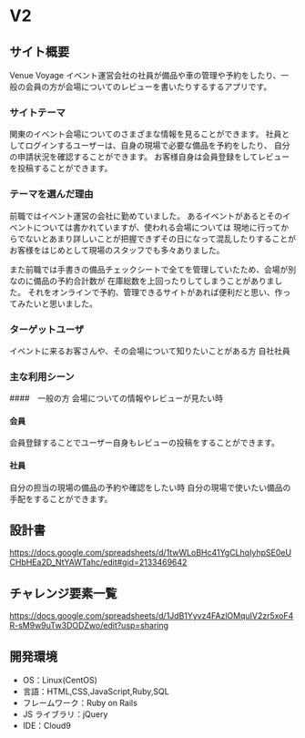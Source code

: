 # V2

## サイト概要

Venue Voyage
イベント運営会社の社員が備品や車の管理や予約をしたり、一般の会員の方が会場についてのレビューを書いたりするするアプリです。

### サイトテーマ

関東のイベント会場についてのさまざまな情報を見ることができます。
社員としてログインするユーザーは、自身の現場で必要な備品を予約をしたり、
自分の申請状況を確認することができます。
お客様自身は会員登録をしてレビューを投稿することができます。

### テーマを選んだ理由

前職ではイベント運営の会社に勤めていました。
あるイベントがあるとそのイベントについては書かれていますが、使われる会場については
現地に行ってからでないとあまり詳しいことが把握できずその日になって混乱したりすることが
お客様をはじめとして現場のスタッフでも多々ありました。
<!--会場の詳しい情報を知ってる社員のレビューが見れたり、お客様自身もレビューを投稿することができます。-->
また前職では手書きの備品チェックシートで全てを管理していたため、会場が別なのに備品の予約合計数が
在庫総数を上回ったりしてしまうことがありました。
それをオンラインで予約、管理できるサイトがあれば便利だと思い、作ってみたいと思いました。


### ターゲットユーザ

イベントに来るお客さんや、その会場について知りたいことがある方
自社社員

### 主な利用シーン

####　一般の方
会場についての情報やレビューが見たい時
<!--一般の方は社員や会員が投稿したレビューや会場のランキングを見ることができます。-->


#### 会員
会員登録することでユーザー自身もレビューの投稿をすることができます。


#### 社員
自分の担当の現場の備品の予約や確認をしたい時
自分の現場で使いたい備品の手配をすることができます。


## 設計書

<https://docs.google.com/spreadsheets/d/1twWLoBHc41YgCLhqIyhpSE0eUCHbHEa2D_NtYAWTahc/edit#gid=2133469642>

## チャレンジ要素一覧

<https://docs.google.com/spreadsheets/d/1JdB1Yyvz4FAzlOMquIV2zr5xoF4R-sM9w9uTw3DODZwo/edit?usp=sharing>

## 開発環境

- OS：Linux(CentOS)
- 言語：HTML,CSS,JavaScript,Ruby,SQL
- フレームワーク：Ruby on Rails
- JS ライブラリ：jQuery
- IDE：Cloud9

